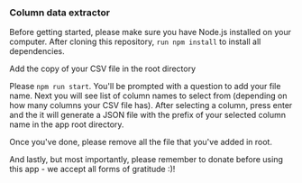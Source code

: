 ### Column data extractor

Before getting started, please make sure you have Node.js installed on your computer. After cloning this repository, `run npm install` to install all dependencies.

Add the copy of your CSV file in the root directory

Please `npm run start`. 
You'll be prompted with a question to add your file name. Next you will see list of column names to select from (depending on how many columns your CSV file has). After selecting a column, press enter and the it will generate a JSON file with the prefix of your selected column name in the app root directory.

Once you've done, please remove all the file that you've added in root.

And lastly, but most importantly, please remember to donate before using this app - we accept all forms of gratitude :)!
